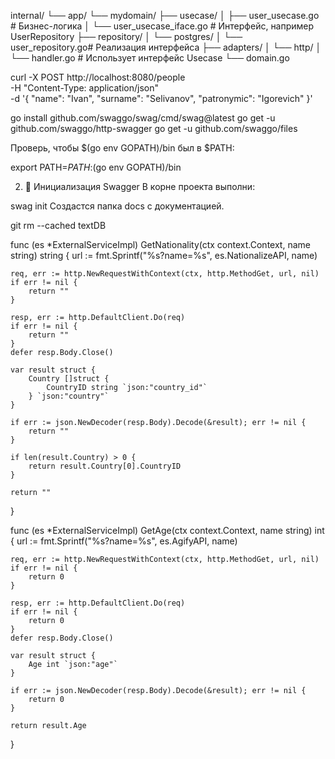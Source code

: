 internal/
└── app/
    └── mydomain/
        ├── usecase/
        │   ├── user_usecase.go        # Бизнес-логика
        │   └── user_usecase_iface.go  # Интерфейс, например UserRepository
        ├── repository/
        │   └── postgres/
        │       └── user_repository.go# Реализация интерфейса
        ├── adapters/
        │   └── http/
        │       └── handler.go         # Использует интерфейс Usecase
        └── domain.go


 curl -X POST http://localhost:8080/people \
  -H "Content-Type: application/json" \
  -d '{
    "name": "Ivan",
    "surname": "Selivanov",
    "patronymic": "Igorevich"
}'




go install github.com/swaggo/swag/cmd/swag@latest
go get -u github.com/swaggo/http-swagger
go get -u github.com/swaggo/files

Проверь, чтобы $(go env GOPATH)/bin был в $PATH:


export PATH=$PATH:$(go env GOPATH)/bin

2. 📂 Инициализация Swagger
В корне проекта выполни:


swag init
Создастся папка docs с документацией.


git rm --cached textDB



func (es *ExternalServiceImpl) GetNationality(ctx context.Context, name string) string {
	url := fmt.Sprintf("%s?name=%s", es.NationalizeAPI, name)

	req, err := http.NewRequestWithContext(ctx, http.MethodGet, url, nil)
	if err != nil {
		return ""
	}

	resp, err := http.DefaultClient.Do(req)
	if err != nil {
		return ""
	}
	defer resp.Body.Close()

	var result struct {
		Country []struct {
			CountryID string `json:"country_id"`
		} `json:"country"`
	}

	if err := json.NewDecoder(resp.Body).Decode(&result); err != nil {
		return ""
	}

	if len(result.Country) > 0 {
		return result.Country[0].CountryID
	}

	return ""
}


func (es *ExternalServiceImpl) GetAge(ctx context.Context, name string) int {
	url := fmt.Sprintf("%s?name=%s", es.AgifyAPI, name)

	req, err := http.NewRequestWithContext(ctx, http.MethodGet, url, nil)
	if err != nil {
		return 0
	}

	resp, err := http.DefaultClient.Do(req)
	if err != nil {
		return 0
	}
	defer resp.Body.Close()

	var result struct {
		Age int `json:"age"`
	}

	if err := json.NewDecoder(resp.Body).Decode(&result); err != nil {
		return 0
	}

	return result.Age
}




